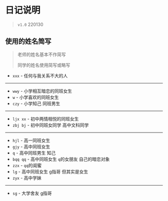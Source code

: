 # 日记说明

> `v1.0` 220130

## 使用的姓名简写

> 老师的姓名基本不作简写
> 
> 同学的姓名使用简写或略写

- `xxx` - 任何与我关系不大的人

---

- `wwy` - 小学相互暗恋的同班女生
- `w` - 小学喜欢的同班女生
- `czy` - 小学知己 同班男生

---

- `ljx xx` - 初中两情相悦的同班女生
- `zbj bj` - 初中同班女同学 高中文科同学

---

- `hjl` - 高一同班女生
- `gjy` - 高中同班女生
- `q` - 高中同班男生 知己
- `bqq qq` - 高中同班女生 `q`的女朋友 自己的暗恋对象
- `zzx` - `qq`的闺蜜
- `lg` - 高中同班女生 g指哥 但其实是女生
- `zyx` - 高中学妹

---

- `sg` - 大学舍友 g指哥
